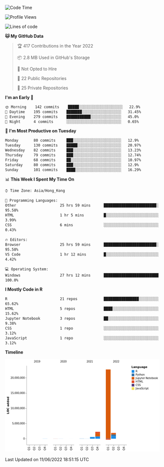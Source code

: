 

<!--**wt12318/wt12318** is a ✨ _special_ ✨ repository because its `README.md` (this file) appears on your GitHub profile.-->

<!--START_SECTION:waka-->
![Code Time](http://img.shields.io/badge/Code%20Time-308%20hrs%2049%20mins-blue)

![Profile Views](http://img.shields.io/badge/Profile%20Views-0-blue)

![Lines of code](https://img.shields.io/badge/From%20Hello%20World%20I%27ve%20Written-27%20Million%20lines%20of%20code-blue)

**🐱 My GitHub Data** 

> 🏆 417 Contributions in the Year 2022
 > 
> 📦 2.8 MB Used in GitHub's Storage 
 > 
> 🚫 Not Opted to Hire
 > 
> 📜 22 Public Repositories 
 > 
> 🔑 25 Private Repositories  
 > 
**I'm an Early 🐤** 

```text
🌞 Morning    142 commits    █████░░░░░░░░░░░░░░░░░░░░   22.9% 
🌆 Daytime    195 commits    ███████░░░░░░░░░░░░░░░░░░   31.45% 
🌃 Evening    279 commits    ███████████░░░░░░░░░░░░░░   45.0% 
🌙 Night      4 commits      ░░░░░░░░░░░░░░░░░░░░░░░░░   0.65%

```
📅 **I'm Most Productive on Tuesday** 

```text
Monday       80 commits     ███░░░░░░░░░░░░░░░░░░░░░░   12.9% 
Tuesday      130 commits    █████░░░░░░░░░░░░░░░░░░░░   20.97% 
Wednesday    82 commits     ███░░░░░░░░░░░░░░░░░░░░░░   13.23% 
Thursday     79 commits     ███░░░░░░░░░░░░░░░░░░░░░░   12.74% 
Friday       68 commits     ██░░░░░░░░░░░░░░░░░░░░░░░   10.97% 
Saturday     80 commits     ███░░░░░░░░░░░░░░░░░░░░░░   12.9% 
Sunday       101 commits    ████░░░░░░░░░░░░░░░░░░░░░   16.29%

```


📊 **This Week I Spent My Time On** 

```text
⌚︎ Time Zone: Asia/Hong_Kong

💬 Programming Languages: 
Other                    25 hrs 59 mins      ████████████████████████░   95.58% 
HTML                     1 hr 5 mins         █░░░░░░░░░░░░░░░░░░░░░░░░   3.99% 
CSS                      6 mins              ░░░░░░░░░░░░░░░░░░░░░░░░░   0.43%

🔥 Editors: 
Browser                  25 hrs 59 mins      ████████████████████████░   95.58% 
VS Code                  1 hr 12 mins        █░░░░░░░░░░░░░░░░░░░░░░░░   4.42%

💻 Operating System: 
Windows                  27 hrs 12 mins      █████████████████████████   100.0%

```

**I Mostly Code in R** 

```text
R                        21 repos            ████████████████░░░░░░░░░   65.62% 
HTML                     5 repos             ████░░░░░░░░░░░░░░░░░░░░░   15.62% 
Jupyter Notebook         3 repos             ██░░░░░░░░░░░░░░░░░░░░░░░   9.38% 
CSS                      1 repo              ░░░░░░░░░░░░░░░░░░░░░░░░░   3.12% 
JavaScript               1 repo              ░░░░░░░░░░░░░░░░░░░░░░░░░   3.12%

```


**Timeline**

![Chart not found](https://raw.githubusercontent.com/wt12318/wt12318/main/charts/bar_graph.png) 


 Last Updated on 11/06/2022 18:51:15 UTC
<!--END_SECTION:waka-->


